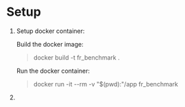 # Setup 

1. Setup docker container:

    Build the docker image:  
    > docker build -t fr_benchmark .

    Run the docker container:
    > docker run -it --rm -v "$(pwd):"/app fr_benchmark

2. 